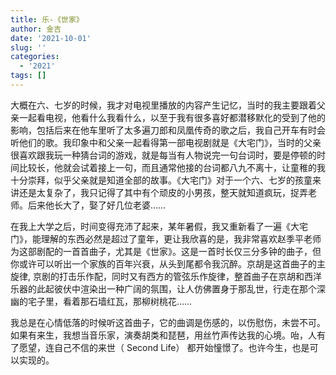 ```yaml
---
title: 乐-《世家》
author: 金吉
date: '2021-10-01'
slug: ''
categories:
  - '2021'
tags: []
---
```



大概在六、七岁的时候，我才对电视里播放的内容产生记忆，当时的我主要跟着父亲一起看电视，他看什么我看什么，以至于我有很多喜好都潜移默化的受到了他的影响，包括后来在他车里听了太多遍刀郎和凤凰传奇的歌之后，我自己开车有时会听他们的歌。我印象中和父亲一起看得第一部电视剧就是《大宅门》，当时的父亲很喜欢跟我玩一种猜台词的游戏，就是每当有人物说完一句台词时，要是停顿的时间比较长，他就会试着接上一句，而且通常他接的台词都八九不离十，让童稚的我十分崇拜，似乎父亲就是知道全部的故事。《大宅门》对于一个六、七岁的孩童来讲还是太复杂了，我只记得了其中有个顽皮的小男孩，整天就知道疯玩，捉弄老师。后来他长大了，娶了好几位老婆……

在我上大学之后，时间变得充沛了起来，某年暑假，我又重新看了一遍《大宅门》，能理解的东西必然是超过了童年，更让我欣喜的是，我非常喜欢赵季平老师为这部剧配的一首首曲子，尤其是《世家》。这是一首时长仅三分多钟的曲子，但你或许可以听出一个家族的百年兴衰，从头到尾都令我沉醉。京胡是这首曲子的主旋律, 京剧的打击乐作配，同时又有西方的管弦乐作旋律，整首曲子在京胡和西洋乐器的此起彼伏中渲染出一种广阔的氛围，让人仿佛置身于那乱世，行走在那个深幽的宅子里，看着那石墙红瓦，那柳树桃花……

我总是在心情低落的时候听这首曲子，它的曲调是伤感的，以伤慰伤，未尝不可。如果有来生，我想当音乐家，演奏胡类和琵琶，用丝竹声传达我的心境。咍，人有了愿望，连自己不信的来世（ Second Life） 都开始憧憬了。也许今生，也是可以实现的。



